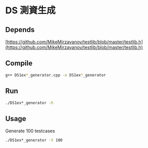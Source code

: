 # DS 測資生成

## Depends

[https://github.com/MikeMirzayanov/testlib/blob/master/testlib.h](https://github.com/MikeMirzayanov/testlib/blob/master/testlib.h)

## Compile

```sh
g++ DS1ex*_generator.cpp -o DS1ex*_generator
```

## Run

```sh
./DS1ex*_generator -h
```

## Usage

Generate 100 testcases

```sh
./DS1ex*_generator -t 100
```
